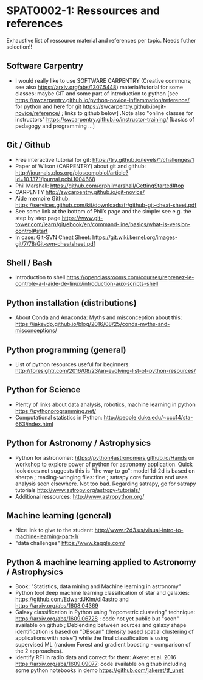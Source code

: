 # SPAT0002-1: Ressources and references

Exhaustive list of ressource material and references per topic. Needs futher selection!!

## Software Carpentry

- I would really like to use SOFTWARE CARPENTRY (Creative commons; see also
  https://arxiv.org/abs/1307.5448) material/tutorial for some classes: maybe GIT and some part of
  introduction to python [see https://swcarpentry.github.io/python-novice-inflammation/reference/ for
  python and here for git https://swcarpentry.github.io/git-novice/reference/ ; links to github below] .Note
  also "online classes for instructors" https://swcarpentry.github.io/instructor-training/ [basics of pedagogy
  and programming ...]

## Git / Github

- Free interactive tutorial for git: https://try.github.io/levels/1/challenges/1
- Paper of Wilson (CARPENTRY) about git and github:
  http://journals.plos.org/ploscompbiol/article?id=10.1371/journal.pcbi.1004668
- Phil Marshall: https://github.com/drphilmarshall/GettingStarted#top
- CARPENTY http://swcarpentry.github.io/git-novice/
- Aide memoire Github: https://services.github.com/kit/downloads/fr/github-git-cheat-sheet.pdf
- See some link at the bottom of Phil’s page and the simple: see e.g. the step by step page
  https://www.git-tower.com/learn/git/ebook/en/command-line/basics/what-is-version-control#start
- In case: Git-SVN Cheat Sheet: https://git.wiki.kernel.org/images-git/7/78/Git-svn-cheatsheet.pdf

## Shell / Bash

- Introduction to shell https://openclassrooms.com/courses/reprenez-le-controle-a-l-aide-de-linux/introduction-aux-scripts-shell

## Python installation (distributions)

- About Conda and Anaconda: Myths and misconception about this: https://jakevdp.github.io/blog/2016/08/25/conda-myths-and-misconceptions/

## Python programming (general)

- List of python resources useful for beginners: http://foresightr.com/2016/08/23/an-evolving-list-of-python-resources/

## Python for Science

- Plenty of links about data analysis, robotics, machine learning in python https://pythonprogramming.net/
- Computational statistics in Python: http://people.duke.edu/~ccc14/sta-663/index.html

## Python for Astronomy / Astrophysics

- Python for astronomer: https://python4astronomers.github.io/Hands on workshop to explore power of
  python for astronomy application. Quick look does not suggests this is "the way to go": model 1d-2d is
  based on sherpa ; reading-wringing files: fine ; satrapy core function and uses analysis seen elsewhere.
  Not too bad. Regarding satrapy, go for satrapy tutorials http://www.astropy.org/astropy-tutorials/
- Additional ressources: http://www.astropython.org/

## Machine learning (general)

- Nice link to give to the student: http://www.r2d3.us/visual-intro-to-machine-learning-part-1/
- "data challenges" https://www.kaggle.com/

## Python & machine learning applied to Astronomy / Astrophysics

- Book: "Statistics, data mining and Machine learning in astronomy"
- Python tool deep machine learning classification of star and galaxies:
  https://github.com/EdwardJKim/dl4astro and https://arxiv.org/abs/1608.04369
- Galaxy classification in Python using "topometric clustering"
  technique: https://arxiv.org/abs/1609.06728 : code not yet public but "soon" available on github ;
  Deblending between sources and galaxy shape identification is based on "DBscan" (density based
  spatial clustering of applications with noise") while the final classification is using supervised ML
  (random Forest and gradient boosting - comparison of the 2 approaches).
- Identify RFI in radio data and correct for them: Akeret et al. 2016
  https://arxiv.org/abs/1609.09077: code available on github including some python notebooks in demo
  https://github.com/jakeret/tf_unet


